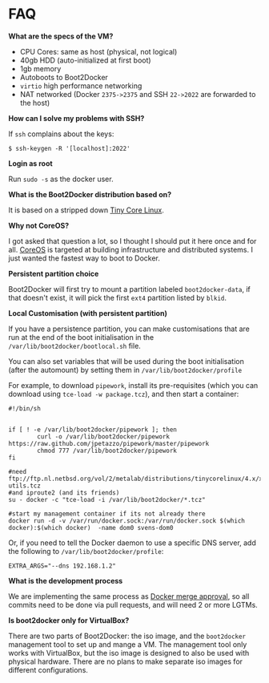 FAQ
====

**What are the specs of the VM?**

* CPU Cores: same as host (physical, not logical)
* 40gb HDD (auto-initialized at first boot)
* 1gb memory
* Autoboots to Boot2Docker
* `virtio` high performance networking
* NAT networked (Docker `2375->2375` and SSH `22->2022` are forwarded to the host)

**How can I solve my problems with SSH?**

If `ssh` complains about the keys:

```
$ ssh-keygen -R '[localhost]:2022'
```

**Login as root**

Run `sudo -s` as the docker user.

**What is the Boot2Docker distribution based on?**

It is based on a stripped down [Tiny Core Linux](http://tinycorelinux.net).

**Why not CoreOS?**

I got asked that question a lot, so I thought I should put it here once and for
all. [CoreOS](http://coreos.com/) is targeted at building infrastructure and
distributed systems. I just wanted the fastest way to boot to Docker.

**Persistent partition choice**

Boot2Docker will first try to mount a partition labeled ``boot2docker-data``, if
that doesn't exist, it will pick the first ``ext4`` partition listed by ``blkid``.

**Local Customisation (with persistent partition)**

If you have a persistence partition, you can make customisations that are run at
the end of the boot initialisation in the ``/var/lib/boot2docker/bootlocal.sh`` file.

You can also set variables that will be used during the boot initialisation (after
the automount) by setting them in `/var/lib/boot2docker/profile`

For example, to download ``pipework``, install its pre-requisites (which you can
download using ``tce-load -w package.tcz``), and then start a container:

```
#!/bin/sh


if [ ! -e /var/lib/boot2docker/pipework ]; then
        curl -o /var/lib/boot2docker/pipework https://raw.github.com/jpetazzo/pipework/master/pipework
        chmod 777 /var/lib/boot2docker/pipework
fi

#need ftp://ftp.nl.netbsd.org/vol/2/metalab/distributions/tinycorelinux/4.x/x86/tcz/bridge-utils.tcz
#and iproute2 (and its friends)
su - docker -c "tce-load -i /var/lib/boot2docker/*.tcz"

#start my management container if its not already there
docker run -d -v /var/run/docker.sock:/var/run/docker.sock $(which docker):$(which docker)  -name dom0 svens-dom0
```

Or, if you need to tell the Docker daemon to use a specific DNS server, add the 
following to ``/var/lib/boot2docker/profile``:

```
EXTRA_ARGS="--dns 192.168.1.2"
```

**What is the development process**

We are implementing the same process as [Docker merge approval](
https://github.com/dotcloud/docker/blob/master/CONTRIBUTING.md#merge-approval),
so all commits need to be done via pull requests, and will need 2 or more LGTMs.

**Is boot2docker only for VirtualBox?**

There are two parts of Boot2Docker: the iso image, and the `boot2docker` management
tool to set up and mange a VM. The management tool only works with VirtualBox,
but the iso image is designed to also be used with physical hardware. There
are no plans to make separate iso images for different configurations.
